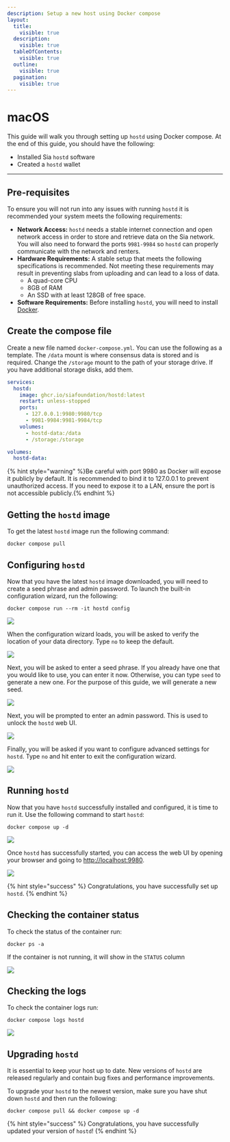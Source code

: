 ```yaml
---
description: Setup a new host using Docker compose
layout:
  title:
    visible: true
  description:
    visible: true
  tableOfContents:
    visible: true
  outline:
    visible: true
  pagination:
    visible: true
---
```


# macOS

This guide will walk you through setting up `hostd` using Docker compose. At the end of this guide, you should have the following:

* Installed Sia `hostd` software
* Created a `hostd` wallet

---

## Pre-requisites

To ensure you will not run into any issues with running `hostd` it is recommended your system meets the following requirements:

* **Network Access:** `hostd` needs a stable internet connection and open network access in order to store and retrieve data on the Sia network. You will also need to forward the ports `9981-9984` so `hostd` can properly communicate with the network and renters.
* **Hardware Requirements:** A stable setup that meets the following specifications is recommended. Not meeting these requirements may result in preventing slabs from uploading and can lead to a loss of data.
  - A quad-core CPU
  - 8GB of RAM
  - An SSD with at least 128GB of free space.
* **Software Requirements:** Before installing `hostd`, you will need to install [Docker](https://www.docker.com/get-started/).

## Create the compose file

Create a new file named `docker-compose.yml`. You can use the following as a template. The `/data` mount is where consensus data is stored and is required. Change the `/storage` mount to the path of your storage drive. If you have additional storage disks, add them.

```yml
services:
  hostd:
    image: ghcr.io/siafoundation/hostd:latest
    restart: unless-stopped
    ports:
      - 127.0.0.1:9980:9980/tcp
      - 9981-9984:9981-9984/tcp
    volumes:
      - hostd-data:/data
      - /storage:/storage

volumes:
  hostd-data:
```

{% hint style="warning" %}Be careful with port 9980 as Docker will expose it publicly by default. It is recommended to bind it to 127.0.0.1 to prevent unauthorized access. If you need to expose it to a LAN, ensure the port is not accessible publicly.{% endhint %}

## Getting the `hostd` image

To get the latest `hostd` image run the following command:
```
docker compose pull
```

## Configuring `hostd`

Now that you have the latest `hostd` image downloaded, you will need to create a seed phrase and admin password. To launch the built-in configuration wizard, run the following:

```console
docker compose run --rm -it hostd config
```

![](../../.gitbook/assets/hostd-install-screenshots/docker/docker_hostd_config.gif)

When the configuration wizard loads, you will be asked to verify the location of your data directory. Type `no` to keep the default.

![](../../.gitbook/assets/hostd-install-screenshots/docker/01_docker_hostd_config.png)

Next, you will be asked to enter a seed phrase. If you already have one that you would like to use, you can enter it now. Otherwise, you can type `seed` to generate a new one. For the purpose of this guide, we will generate a new seed.

![](../../.gitbook/assets/hostd-install-screenshots/docker/02_docker_hostd_config.png)

Next, you will be prompted to enter an admin password. This is used to unlock the `hostd` web UI.

![](../../.gitbook/assets/hostd-install-screenshots/docker/03_docker_hostd_config.png)

Finally, you will be asked if you want to configure advanced settings for `hostd`. Type `no` and hit enter to exit the configuration wizard.

![](../../.gitbook/assets/hostd-install-screenshots/docker/04_docker_hostd_config.png)

## Running `hostd`

Now that you have `hostd` successfully installed and configured, it is time to run it. Use the following command to start `hostd`:

```console
docker compose up -d
```

![](../../.gitbook/assets/hostd-install-screenshots/macos/06-hostd-startup.png)

Once `hostd` has successfully started, you can access the web UI by opening your browser and going to [http://localhost:9980](http://localhost:9980/).

![](../../.gitbook/assets/hostd-install-screenshots/macos/07-hostd-webui.png)

{% hint style="success" %}
Congratulations, you have successfully set up `hostd`.
{% endhint %}

## Checking the container status

To check the status of the container run:
```
docker ps -a
```

If the container is not running, it will show in the `STATUS` column

![](../../.gitbook/assets/hostd-install-screenshots/docker/07_docker_hostd_status.png)

## Checking the logs

To check the container logs run:
```
docker compose logs hostd
```

![](../../.gitbook/assets/hostd-install-screenshots/docker/08_docker_hostd_logs.png)

## Upgrading `hostd`

It is essential to keep your host up to date. New versions of `hostd` are released regularly and contain bug fixes and performance improvements.

To upgrade your `hostd` to the newest version, make sure you have shut down `hostd` and then run the following:

```console
docker compose pull && docker compose up -d
```

{% hint style="success" %}
Congratulations, you have successfully updated your version of `hostd`!
{% endhint %}
